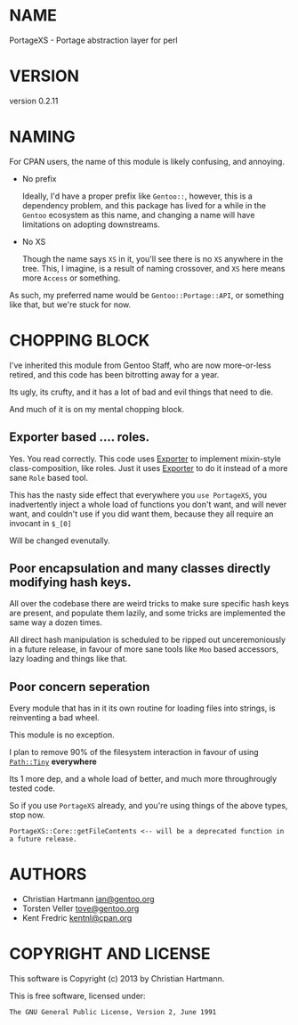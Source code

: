 # NAME

PortageXS - Portage abstraction layer for perl

# VERSION

version 0.2.11

# NAMING

For CPAN users, the name of this module is likely confusing, and annoying.

- No prefix

    Ideally, I'd have a proper prefix like `Gentoo::`, however, this is a dependency problem, and this package
    has lived for a while in the `Gentoo` ecosystem as this name, and changing a name will have limitations on adopting downstreams.

- No XS

    Though the name says `XS` in it, you'll see there is no `XS` anywhere in the tree. This, I imagine, is a result of naming crossover, and `XS` here means more `Access` or something.

As such, my preferred name would be `Gentoo::Portage::API`, or something like that, but we're stuck for now.

# CHOPPING BLOCK

I've inherited this module from Gentoo Staff, who are now more-or-less retired, and this code has
been bitrotting away for a year.

Its ugly, its crufty, and it has a lot of bad and evil things that need to die.

And much of it is on my mental chopping block.

## Exporter based .... roles.

Yes. You read correctly. This code uses [Exporter](http://search.cpan.org/perldoc?Exporter) to implement mixin-style class-composition, like roles. Just it uses [Exporter](http://search.cpan.org/perldoc?Exporter) to do it instead of a more sane `Role` based tool.

This has the nasty side effect that everywhere you `use PortageXS`, you inadvertently inject a whole load of functions you don't want, and will never want, and couldn't use if you did want them, because they all require an invocant in `$_[0]`

Will be changed evenutally.

## Poor encapsulation and many classes directly modifying hash keys.

All over the codebase there are weird tricks to make sure specific hash keys are present,
and populate them lazily, and some tricks are implemented the same way a dozen times.

All direct hash manipulation is scheduled to be ripped out unceremoniously in a future release,
in favour of more sane tools like `Moo` based accessors, lazy loading and things like that.

## Poor concern seperation

Every module that has in it its own routine for loading files into strings, is reinventing a bad wheel.

This module is no exception.

I plan to remove 90% of the filesystem interaction in favour of using [`Path::Tiny`](http://search.cpan.org/perldoc?Path::Tiny) __everywhere__

Its 1 more dep, and a whole load of better, and much more throughrougly tested code.

So if you use `PortageXS` already, and you're using things of the above types, stop now.

    PortageXS::Core::getFileContents <-- will be a deprecated function in a future release.

# AUTHORS

- Christian Hartmann <ian@gentoo.org>
- Torsten Veller <tove@gentoo.org>
- Kent Fredric <kentnl@cpan.org>

# COPYRIGHT AND LICENSE

This software is Copyright (c) 2013 by Christian Hartmann.

This is free software, licensed under:

    The GNU General Public License, Version 2, June 1991
